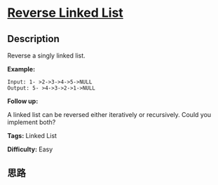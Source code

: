 # [Reverse Linked List][title]

## Description

Reverse a singly linked list.

**Example:**
            Input: 1- >2->3->4->5->NULL    Output: 5- >4->3->2->1->NULL    

**Follow up:**

A linked list can be reversed either iteratively or recursively. Could you
implement both?


**Tags:** Linked List

**Difficulty:** Easy

## 思路

[title]: https://leetcode.com/problems/reverse-linked-list
